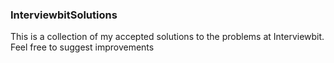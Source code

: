 ### InterviewbitSolutions

This is a collection of my accepted solutions to the problems at Interviewbit. 
Feel free to suggest improvements

